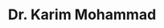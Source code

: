 ---
title: "Dr. Karim Mohammad"
name: "Karim Mohammad"
title_en: "Dr."
title_ku: "د."
name_en: "Karim Mohammad"
name_ku: "کەریم محەمەد"
email: "karim.mohammad@kailab.org"
description: "Research team member at KaiLab, specializing in Kurdish language technology and computational linguistics."
description_ku: "بەشداربووی تیمی توێژینەوەی کایلاب و پسپۆڕ لە بواری تەکنەلۆژیای زمانی کوردی."
draft: false
---